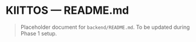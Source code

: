 # KIITTOS — README.md
> Placeholder document for `backend/README.md`.
> To be updated during Phase 1 setup.
